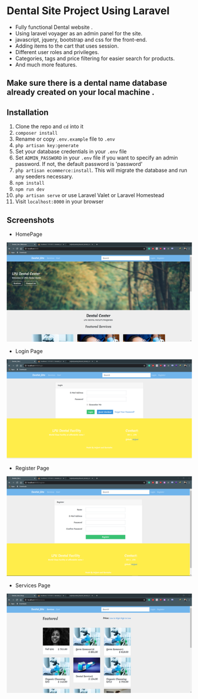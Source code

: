# Dental Site Project Using Laravel



- Fully functional Dental website .
- Using laravel voyager as an admin panel for the site.
- javascript, jquery, bootstrap and css for the front-end.
- Adding items to the cart that uses session.
- Different user roles and privileges.
- Categories, tags and price filtering for easier search for products.
- And much more features.

## Make sure there is a dental name database already created on your local machine .

## Installation

1. Clone the repo and `cd` into it
1. `composer install`
1. Rename or copy `.env.example` file to `.env`
1. `php artisan key:generate`
1. Set your database credentials in your `.env` file
1. Set `ADMIN_PASSWORD` in your `.env` file if you want to specify an admin password. If not, the default password is 'password'
1. `php artisan ecommerce:install`. This will migrate the database and run any seeders necessary. 
1. `npm install`
1. `npm run dev`
1. `php artisan serve` or use Laravel Valet or Laravel Homestead
1. Visit `localhost:8000` in your browser


## Screenshots

- HomePage

![Homepage image](https://github.com/avijeetpandey/laravel_dental_site_project/blob/master/project_images/home.png)

- Login Page

![Login Page](https://github.com/avijeetpandey/laravel_dental_site_project/blob/master/project_images/login.png)

- Register Page

![Register Page](https://github.com/avijeetpandey/laravel_dental_site_project/blob/master/project_images/register.png)

- Services Page 

![Services Page](https://github.com/avijeetpandey/laravel_dental_site_project/blob/master/project_images/services.png)
